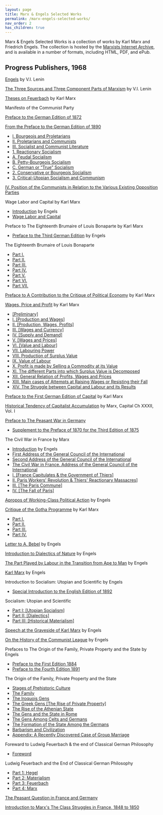 ```yaml
---
layout: page
title: Marx & Engels Selected Works
permalink: /marx-engels-selected-works/
nav_order: 2
has_children: true
---
```


Marx & Engels Selected Works is a collection of works by Karl Marx and Friedrich Engels. The collection is hosted by the [Marxists Internet Archive](https://www.marxists.org/), and is available in a number of formats, including HTML, PDF, and ePub.
## Progress Publishers, 1968

[Engels](/../_pages/lenin/works/1895/misc/engels-bio) by V.I. Lenin

[The Three Sources and Three Component Parts of Marxism](/../_pages/lenin/works/1913/mar/x01) by V.I. Lenin

[Theses on Feuerbach](/../_pages/marx/works/1845/theses/feuerbach) by Karl Marx

Manifesto of the Communist Party

[Preface to the German Edition of 1872](/../_pages/marx/works/1848/communist-manifesto/preface#preface-1872)

[From the Preface to the German Edition of 1890](/../_pages/marx/works/1848/communist-manifesto/preface#preface-1890)

- [I. Bourgeois and Proletarians](/../_pages/marx/works/1848/communist-manifesto/ch01)
- [II. Proletarians and Communists](/../_pages/marx/works/1848/communist-manifesto/ch02)
- [III. Socialist and Communist Literature](/../_pages/marx/works/1848/communist-manifesto/ch03)
- [1\. Reactionary Socialism](/../_pages/marx/works/1848/communist-manifesto/ch03#a)
- [A. Feudal Socialism](/../_pages/marx/works/1848/communist-manifesto/ch03#136)
- [B. Petty-Bourgeois Socialism](/../_pages/marx/works/1848/communist-manifesto/ch03#147)
- [C. German or “True” Socialism](/../_pages/marx/works/1848/communist-manifesto/ch03#154)
- [2\. Conservative or Bourgeois Socialism](/../_pages/marx/works/1848/communist-manifesto/ch03#b)
- [3\. Critical-Utopian Socialism and Communism](/../_pages/marx/works/1848/communist-manifesto/ch03#c)

[IV. Position of the Communists in Relation to the Various Existing Opposition Parties](/../_pages/marx/works/1848/communist-manifesto/ch04)

Wage Labor and Capital by Karl Marx

- [Introduction](/../_pages/marx/works/1847/wage-labour/intro) by Engels
- [Wage Labor and Capital](/../_pages/marx/works/1847/wage-labour/index)

Preface to The Eighteenth Brumaire of Louis Bonaparte by Karl Marx
- [Preface to the Third German Edition](/../_pages/marx/works/1885/prefaces/18th-brumaire) by Engels

The Eighteenth Brumaire of Louis Bonaparte
- [Part I.](/../_pages/marx/works/1852/18th-brumaire/ch01)
- [Part II.](/../_pages/marx/works/1852/18th-brumaire/ch02)
- [Part III.](/../_pages/marx/works/1852/18th-brumaire/ch03)
- [Part IV.](/../_pages/marx/works/1852/18th-brumaire/ch04)
- [Part V.](/../_pages/marx/works/1852/18th-brumaire/ch05)
- [Part VI.](/../_pages/marx/works/1852/18th-brumaire/ch06)
- [Part VII.](/../_pages/marx/works/1852/18th-brumaire/ch07)

[Preface to A Contribution to the Critique of Political Economy](/../_pages/marx/works/1859/critique-pol-economy/preface) by Karl Marx

[Wages, Price and Profit](/../_pages/marx/works/1865/value-price-profit/index) by Karl Marx
- [\[Preliminary\]](/../_pages/marx/works/1865/value-price-profit/ch01#c0)
- [I. \[Production and Wages\]](/../_pages/marx/works/1865/value-price-profit/ch01#c1)
- [II. \[Production, Wages, Profits\]](/../_pages/marx/works/1865/value-price-profit/ch01#c2)
- [III. \[Wages and Currency\]](/../_pages/marx/works/1865/value-price-profit/ch01#c3)
- [IV. \[Supply and Demand\]](/../_pages/marx/works/1865/value-price-profit/ch01#c4)
- [V. \[Wages and Prices\]](/../_pages/marx/works/1865/value-price-profit/ch01#c5)
- [VI. \[Value and Labour\]](/../_pages/marx/works/1865/value-price-profit/ch02#c6)
- [VII. Labouring Power](/../_pages/marx/works/1865/value-price-profit/ch02#c7)
- [VIII. Production of Surplus Value](/../_pages/marx/works/1865/value-price-profit/ch02#c8)
- [IX. Value of Labour](/../_pages/marx/works/1865/value-price-profit/ch02#c9)
- [X. Profit is made by Selling a Commodity at its Value](/../_pages/marx/works/1865/value-price-profit/ch02#c10)
- [XI. The different Parts into which Surplus Value is Decomposed](/../_pages/marx/works/1865/value-price-profit/ch02#c11)
- [XII. General Relation of Profits, Wages and Prices](/../_pages/marx/works/1865/value-price-profit/ch03#c12)
- [XIII. Main cases of Attempts at Raising Wages or Resisting their Fall](/../_pages/marx/works/1865/value-price-profit/ch03#c13)
- [XIV. The Struggle between Capital and Labour and its Results](/../_pages/marx/works/1865/value-price-profit/ch03#c14)

[Preface to the First German Edition of Capital](/../_pages/marx/works/1867-c1/p1) by Karl Marx

[Historical Tendency of Capitalist Accumulation](/../_pages/marx/works/1867-c1/ch32) by Marx, Capital Ch XXXII, Vol. I

[Preface to The Peasant War in Germany](/../_pages/marx/works/1850/peasant-war-germany/ch0a)
- [Supplement to the Preface of 1870 for the Third Edition of 1875](/../_pages/marx/works/1850/peasant-war-germany/ch0b)

The Civil War in France by Marx

- [Introduction](/../_pages/marx/works/1871/civil-war-france/postscript) by Engels
- [First Address of the General Council of the International](/../_pages/marx/works/1871/civil-war-france/ch01)
- [Second Address of the General Council of the International](/../_pages/marx/works/1871/civil-war-france/ch02)
- [The Civil War in France. Address of the General Council of the International](/../_pages/marx/works/1871/civil-war-france/index)
- [I. \[France Capitulates & the Government of Thiers\]](/../_pages/marx/works/1871/civil-war-france/ch03)
- [II. Paris Workers' Revolution & Thiers' Reactionary Massacres\]](/../_pages/marx/works/1871/civil-war-france/ch04)
- [III. \[The Paris Commune\]](/../_pages/marx/works/1871/civil-war-france/ch05)
- [IV. \[The Fall of Paris\]](/../_pages/marx/works/1871/civil-war-france/ch06)

[Apropos of Working-Class Political Action](/../_pages/marx/works/1871/09/21) by Engels

[Critique of the Gotha Programme](/../_pages/marx/works/1875/gotha/index) by Karl Marx

- [Part I.](/../_pages/marx/works/1875/gotha/ch01)
- [Part II.](/../_pages/marx/works/1875/gotha/ch02)
- [Part III.](/../_pages/marx/works/1875/gotha/ch03)
- [Part IV.](/../_pages/marx/works/1875/gotha/ch04)

[Letter to A. Bebel](/../_pages/marx/works/1875/letters/75_03_18) by Engels

[Introduction to Dialectics of Nature](/../_pages/marx/works/1883/don/ch01) by Engels

[The Part Played by Labour in the Transition from Ape to Man](/../_pages/marx/works/1876/part-played-labour/index) by Engels

[Karl Marx](/../_pages/marx/works/1877/06/karl-marx) by Engels

Introduction to Socialism: Utopian and Scientific by Engels
- [Special Introduction to the English Edition of 1892](/../_pages/marx/works/1880/soc-utop/int-hist)

Socialism: Utopian and Scientific
- [Part I: \[Utopian Socialism\]](/../_pages/marx/works/1880/soc-utop/ch01)
- [Part II: \[Dialectics\]](/../_pages/marx/works/1880/soc-utop/ch02)
- [Part III: \[Historical Materialism\]](/../_pages/marx/works/1880/soc-utop/ch03)

[Speech at the Graveside of Karl Marx](/../_pages/marx/works/1883/death/burial) by Engels

[On the History of the Communist League](/../_pages/marx/works/1847/communist-league/1885hist) by Engels

Prefaces to The Origin of the Family, Private Property and the State by Engels
- [Preface to the First Edition 1884](/../_pages/marx/works/1884/origin-family/preface)
- [Preface to the Fourth Edition 1891](/../_pages/marx/works/1884/origin-family/preface2)

The Origin of the Family, Private Property and the State
- [Stages of Prehistoric Culture](/../_pages/marx/works/1884/origin-family/ch01)
- [The Family](/../_pages/marx/works/1884/origin-family/ch02)
- [The Iroquois Gens](/../_pages/marx/works/1884/origin-family/ch03)
- [The Greek Gens \[The Rise of Private Property\]](/../_pages/marx/works/1884/origin-family/ch04)
- [The Rise of the Athenian State](/../_pages/marx/works/1884/origin-family/ch05)
- [The Gens and the State in Rome](/../_pages/marx/works/1884/origin-family/ch06)
- [The Gens Among Celts and Germans](/../_pages/marx/works/1884/origin-family/ch07)
- [The Formation of the State Among the Germans](/../_pages/marx/works/1884/origin-family/ch08)
- [Barbarism and Civilization](/../_pages/marx/works/1884/origin-family/ch09)
- [Appendix: A Recently Discovered Case of Group Marriage](/../_pages/marx/works/1884/origin-family/appen)

Foreward to Ludwig Feuerbach & the end of Classical German Philosophy
- [Foreword](/../_pages/marx/works/1886/ludwig-feuerbach/foreword)

Ludwig Feuerbach and the End of Classical German Philosophy
- [Part 1: Hegel](/../_pages/marx/works/1886/ludwig-feuerbach/ch01)
- [Part 2: Materialism](/../_pages/marx/works/1886/ludwig-feuerbach/ch02)
- [Part 3: Feuerbach](/../_pages/marx/works/1886/ludwig-feuerbach/ch03)
- [Part 4: Marx](/../_pages/marx/works/1886/ludwig-feuerbach/ch04)

[The Peasant Question in France and Germany](/../_pages/marx/works/1894/peasant-question/index)

[Introduction to Marx's The Class Struggles in France, 1848 to 1850](/../_pages/marx/works/1895/03/06)

